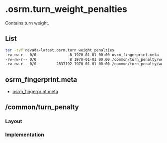 

# .osrm.turn_weight_penalties
Contains turn weight.    

## List

```bash
tar -tvf nevada-latest.osrm.turn_weight_penalties
-rw-rw-r-- 0/0               8 1970-01-01 00:00 osrm_fingerprint.meta
-rw-rw-r-- 0/0               8 1970-01-01 00:00 /common/turn_penalty/weight.meta
-rw-rw-r-- 0/0         2837192 1970-01-01 00:00 /common/turn_penalty/weight
```

## osrm_fingerprint.meta
- [osrm_fingerprint.meta](./fingerprint.md)

## /common/turn_penalty

### Layout

### Implementation
